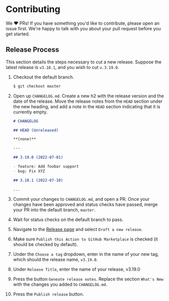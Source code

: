 # Contributing

We :heart: PRs! If you have something you'd like to contribute, please open an
issue first. We're happy to talk with you about your pull request before you get
started.

## Release Process

This section details the steps necessary to cut a new release. Suppose the
latest release is `v3.18.1`, and you wish to cut `v.3.19.0`.

1. Checkout the default branch.

   ```bash
   $ git checkout master
   ```

2. Open up `CHANGELOG.md`. Create a new h2 with the release version and the date
   of the release. Move the release notes from the `HEAD` section under the new
   heading, and add a note in the `HEAD` section indicating that it is currently
   empty.

   ```markdown
   # CHANGELOG

   ## HEAD (Unreleased)

   **(none)**

   ---

   ## 3.19.0 (2022-07-01)

   - feature: Add foobar support
   - bug: Fix XYZ

   ## 3.18.1 (2022-07-10)

   ...
   ```

3. Commit your changes to `CHANGELOG.md`, and open a PR. Once your changes have
   been approved and status checks have passed, merge your PR into the default
   branch, `master`.

4. Wait for status checks on the default branch to pass.

5. Navigate to the [Release page](https://github.com/pulumi/actions/releases)
   and select `Draft a new release`.

6. Make sure `Publish this Action to GitHub Marketplace` is checked (it should
   be checked by default).

7. Under the `Choose a tag` dropdown, enter in the name of your new tag, which
   should the release name, `v3.19.0`.

8. Under `Release Title`, enter the name of your release, v3.19.0

9. Press the button `Geneate release notes`. Replace the section `What's New`
   with the changes you added to `CHANGELOG.md`.

10. Press the `Publish release` button.

